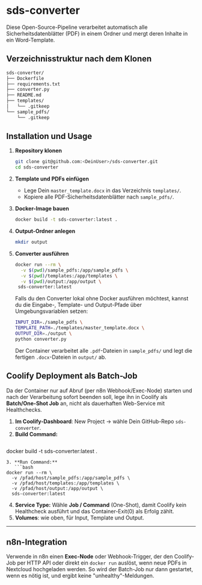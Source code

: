 # sds-converter

Diese Open-Source-Pipeline verarbeitet automatisch alle Sicherheitsdatenblätter (PDF) in einem Ordner und mergt deren Inhalte in ein Word-Template.

## Verzeichnisstruktur nach dem Klonen

```bash
sds-converter/
├── Dockerfile
├── requirements.txt
├── converter.py
├── README.md
├── templates/
│   └── .gitkeep
└── sample_pdfs/
    └── .gitkeep
```

## Installation und Usage

1. **Repository klonen**

   ```bash
   git clone git@github.com:<DeinUser>/sds-converter.git
   cd sds-converter
   ```

2. **Template und PDFs einfügen**

   - Lege Dein `master_template.docx` in das Verzeichnis `templates/`.
   - Kopiere alle PDF-Sicherheitsdatenblätter nach `sample_pdfs/`.

3. **Docker-Image bauen**

   ```bash
   docker build -t sds-converter:latest .
   ```

4. **Output-Ordner anlegen**

   ```bash
   mkdir output
   ```

5. **Converter ausführen**

   ```bash
   docker run --rm \
     -v $(pwd)/sample_pdfs:/app/sample_pdfs \
     -v $(pwd)/templates:/app/templates \
     -v $(pwd)/output:/app/output \
    sds-converter:latest
   ```

   Falls du den Converter lokal ohne Docker ausführen möchtest, kannst du die
   Eingabe-, Template- und Output-Pfade über Umgebungsvariablen setzen:

   ```bash
   INPUT_DIR=./sample_pdfs \
   TEMPLATE_PATH=./templates/master_template.docx \
   OUTPUT_DIR=./output \
   python converter.py
   ```

   Der Container verarbeitet alle `.pdf`-Dateien in `sample_pdfs/` und legt die fertigen `.docx`-Dateien in `output/` ab.

## Coolify Deployment als Batch-Job

Da der Container nur auf Abruf (per n8n Webhook/Exec-Node) starten und nach der Verarbeitung sofort beenden soll, lege ihn in Coolify als **Batch/One-Shot Job** an, nicht als dauerhaften Web-Service mit Healthchecks.

1. **Im Coolify-Dashboard**: New Project → wähle Dein GitHub-Repo `sds-converter`.
2. **Build Command:**
   ```bash
docker build -t sds-converter:latest .
```
3. **Run Command:**
   ```bash
docker run --rm \
  -v /pfad/host/sample_pdfs:/app/sample_pdfs \
  -v /pfad/host/templates:/app/templates \
  -v /pfad/host/output:/app/output \
  sds-converter:latest
```
4. **Service Type:** Wähle **Job / Command** (One-Shot), damit Coolify kein Healthcheck ausführt und das Container-Exit(0) als Erfolg zählt.
5. **Volumes**: wie oben, für Input, Template und Output.

---

## n8n-Integration
Verwende in n8n einen **Exec-Node** oder Webhook-Trigger, der den Coolify-Job per HTTP API oder direkt ein `docker run` auslöst, wenn neue PDFs in Nextcloud hochgeladen werden. So wird der Batch-Job nur dann gestartet, wenn es nötig ist, und ergibt keine "unhealthy"-Meldungen.
